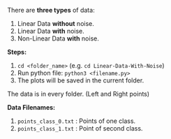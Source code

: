 There are **three types** of data:

1. Linear Data **without** noise.
2. Linear Data **with** noise.
3. Non-Linear Data **with** noise.

**Steps:**

1. `cd <folder_name>` (e.g. `cd Linear-Data-With-Noise`)
2. Run python file: `python3 <filename.py>`
3. The plots will be saved in the current folder. 

The data is in every folder. (Left and Right points)

**Data Filenames:**

1. `points_class_0.txt` : Points of one class.
2. `points_class_1.txt` : Point of second class.

